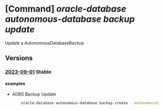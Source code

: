 # [Command] _oracle-database autonomous-database backup update_

Update a AutonomousDatabaseBackup

## Versions

### [2023-09-01](/Resources/mgmt-plane/L3N1YnNjcmlwdGlvbnMve30vcmVzb3VyY2Vncm91cHMve30vcHJvdmlkZXJzL29yYWNsZS5kYXRhYmFzZS9hdXRvbm9tb3VzZGF0YWJhc2VzL3t9L2F1dG9ub21vdXNkYXRhYmFzZWJhY2t1cHMve30=/2023-09-01.xml) **Stable**

<!-- mgmt-plane /subscriptions/{}/resourcegroups/{}/providers/oracle.database/autonomousdatabases/{}/autonomousdatabasebackups/{} 2023-09-01 -->

#### examples

- ADBS Backup Update
    ```bash
        oracle-database autonomous-database backup create --autonomousdatabasename <ADBS name> --resource-group <resource_group> --adbbackupid <id> --retention-period-in-days <days>
    ```
